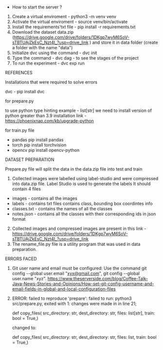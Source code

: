 - How to start the server ?

1. Create a virtual enviroment - python3 -m venv venv
2. Activate the virtual enviroment - source venv/bin/activate
3. Install the requirements'txt file - pip install -r requirements.txt
4. Download the dataset data.zip (https://drive.google.com/drive/folders/1DKgp7wyM6SoV-sTBTUAjZkEsC_Nzt4I_?usp=drive_link
) and store it in data folder (create a folder with the name "data")
6. Initialize dvc using the command - dvc init
7. Type the command - dvc dag - to see the stages of the project
8. To run the experiment - dvc exp run


REFERENCES

Installations that were required to solve errors 

dvc - pip install dvc

for prepare.py 

to use python type hinting example - list[str] we need to install version of python greater than 3.9
installation link - https://phoenixnap.com/kb/upgrade-python

for train.py file

- pandas  pip install pandas
- torch    pip install torchvision 
- opencv   pip install opencv-python  

DATASET PREPARATION

Prepare.py file will split the data in the data.zip file into test and train

1. Collected images were labelled using label-studio and were compressed into data.zip file. 
   Label Studio is used to generate the labels
   It should contain 4 files 
- images - contains all the images
- labels - contains txt files contains class, bounding box coordintes info
- classes.txt - contains the names of all the classes
- notes.json - contains all the classes with their corresponding ids in json format

2. Collected images and compressed images are present in this link - https://drive.google.com/drive/folders/1DKgp7wyM6SoV-sTBTUAjZkEsC_Nzt4I_?usp=drive_link
3. The rename_file.py file is a utility program that was used in data preparation.

ERRORS FACED
1. Git user name and email must be configured:
     Use the command git config --global user.email "xyx@gmail.com", git config --global user.name "xyz".
   https://www.theserverside.com/blog/Coffee-Talk-Java-News-Stories-and-Opinions/How-set-git-config-username-and-email-fields-in-global-and-local-configuration-files
   
2. ERROR: failed to reproduce 'prepare': failed to run: python3 src/prepare.py, exited with 1:
     changes were made in in line 21;

   def copy_files(
        src_directory: str, 
        dest_directory: str,
        files: list[str],
        train: bool = True,)
   
   changed to:
   
   def copy_files(
        src_directory: str, 
        dest_directory: str,
        files: list,
        train: bool = True,)
   
   
  


